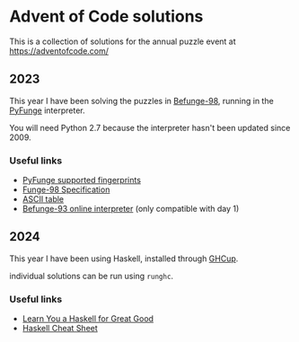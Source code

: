 # Advent of Code solutions

This is a collection of solutions for the annual puzzle event at https://adventofcode.com/

## 2023
This year I have been solving the puzzles in [Befunge-98](https://esolangs.org/wiki/Funge-98),
running in the [PyFunge](https://pythonhosted.org/PyFunge/index.html) interpreter.

You will need Python 2.7 because the interpreter hasn't been updated since 2009.

### Useful links
- [PyFunge supported fingerprints](https://pythonhosted.org/PyFunge/languages.html#supported-fingerprints)
- [Funge-98 Specification](https://github.com/catseye/Funge-98/blob/master/doc/funge98.markdown)
- [ASCII table](https://ss64.com/ascii.html)
- [Befunge-93 online interpreter](https://esolangpark.vercel.app/ide/befunge93) (only compatible with day 1)

## 2024
This year I have been using Haskell, installed through [GHCup](https://www.haskell.org/ghcup/install/).

individual solutions can be run using `runghc`.

### Useful links
- [Learn You a Haskell for Great Good](https://learnyouahaskell.com/)
- [Haskell Cheat Sheet](https://hackage.haskell.org/package/CheatSheet-1.5/src/CheatSheet.pdf)
